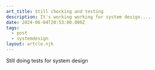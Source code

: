 ```yaml
---
art_title: Still checking and testing
description: It's working working for system design....
date: 2024-06-04T20:53:00.000Z
tags:
  - post
  - systemdesign
layout: artcle.njk
---
```

Still doing tests for system design
